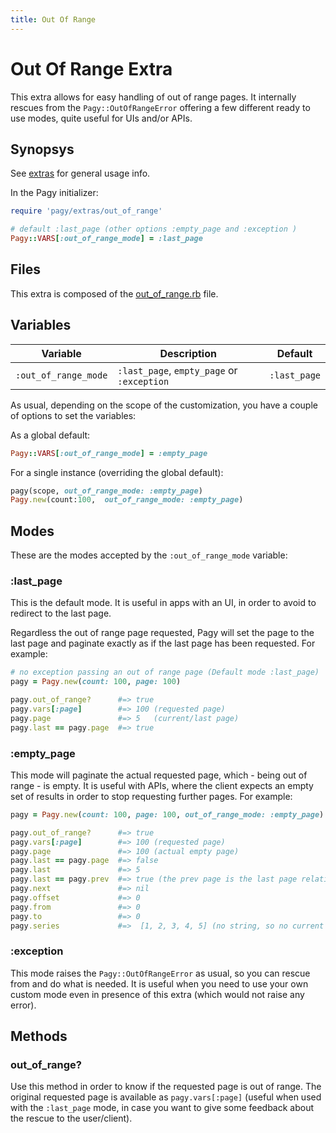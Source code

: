 ```yaml
---
title: Out Of Range
---
```

# Out Of Range Extra

This extra allows for easy handling of out of range pages. It internally rescues from the `Pagy::OutOfRangeError` offering a few different ready to use modes, quite useful for UIs and/or APIs.

## Synopsys

See [extras](../extras.md) for general usage info.

In the Pagy initializer:

```ruby
require 'pagy/extras/out_of_range'

# default :last_page (other options :empty_page and :exception )
Pagy::VARS[:out_of_range_mode] = :last_page
```

## Files

This extra is composed of the [out_of_range.rb](https://github.com/ddnexus/pagy/blob/master/lib/pagy/extras/out_of_range.rb) file.

## Variables

| Variable             | Description                                | Default      |
| -------------------- | ------------------------------------------ | ------------ |
| `:out_of_range_mode` | `:last_page`, `empty_page` or `:exception` | `:last_page` |

As usual, depending on the scope of the customization, you have a couple of options to set the variables:

As a global default:

```ruby
Pagy::VARS[:out_of_range_mode] = :empty_page
```

For a single instance (overriding the global default):

```ruby
pagy(scope, out_of_range_mode: :empty_page)
Pagy.new(count:100,  out_of_range_mode: :empty_page)
```

## Modes

These are the modes accepted by the `:out_of_range_mode` variable:

### :last_page

This is the default mode. It is useful in apps with an UI, in order to avoid to redirect to the last page.

Regardless the out of range page requested, Pagy will set the page to the last page and paginate exactly as if the last page has been requested. For example:

```ruby
# no exception passing an out of range page (Default mode :last_page)
pagy = Pagy.new(count: 100, page: 100)

pagy.out_of_range?      #=> true
pagy.vars[:page]        #=> 100 (requested page)
pagy.page               #=> 5   (current/last page)
pagy.last == pagy.page  #=> true
```

### :empty_page

This mode will paginate the actual requested page, which - being out of range - is empty. It is useful with APIs, where the client expects an empty set of results in order to stop requesting further pages. For example:

```ruby
pagy = Pagy.new(count: 100, page: 100, out_of_range_mode: :empty_page)

pagy.out_of_range?      #=> true
pagy.vars[:page]        #=> 100 (requested page)
pagy.page               #=> 100 (actual empty page)
pagy.last == pagy.page  #=> false
pagy.last               #=> 5
pagy.last == pagy.prev  #=> true (the prev page is the last page relative to out of range page)
pagy.next               #=> nil
pagy.offset             #=> 0
pagy.from               #=> 0
pagy.to                 #=> 0
pagy.series             #=>  [1, 2, 3, 4, 5] (no string, so no current page highlighted in the UI)
```

### :exception

This mode raises the `Pagy::OutOfRangeError` as usual, so you can rescue from and do what is needed. It is useful when you need to use your own custom mode even in presence of this extra (which would not raise any error).

## Methods

### out_of_range?

Use this method in order to know if the requested page is out of range. The original requested page is available as `pagy.vars[:page]` (useful when used with the `:last_page` mode, in case you want to give some feedback about the rescue to the user/client).
